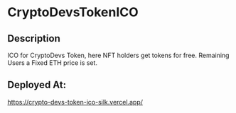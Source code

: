 # CryptoDevsTokenICO

## Description
ICO for CryptoDevs Token, here NFT holders get tokens for free. Remaining Users a Fixed ETH price is set.

## Deployed At:
https://crypto-devs-token-ico-silk.vercel.app/
